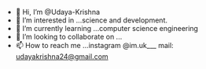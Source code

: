 - 👋 Hi, I’m @Udaya-Krishna
- 👀 I’m interested in ...science and development.
- 🌱 I’m currently learning ...computer science engineering 
- 💞️ I’m looking to collaborate on ...
- 📫 How to reach me ...instagram @im.uk___ mail: udayakrishna24@gmail.com

<!---
Udaya-Krishna/Udaya-Krishna is a ✨ special ✨ repository because its `README.md` (this file) appears on your GitHub profile.
You can click the Preview link to take a look at your changes.
--->
